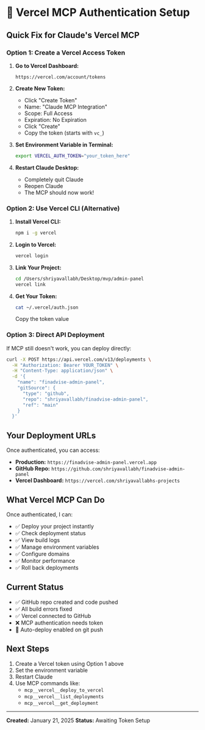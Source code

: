 # 🔐 Vercel MCP Authentication Setup

## Quick Fix for Claude's Vercel MCP

### Option 1: Create a Vercel Access Token

1. **Go to Vercel Dashboard:**
   ```
   https://vercel.com/account/tokens
   ```

2. **Create New Token:**
   - Click "Create Token"
   - Name: "Claude MCP Integration"
   - Scope: Full Access
   - Expiration: No Expiration
   - Click "Create"
   - Copy the token (starts with `vc_`)

3. **Set Environment Variable in Terminal:**
   ```bash
   export VERCEL_AUTH_TOKEN="your_token_here"
   ```

4. **Restart Claude Desktop:**
   - Completely quit Claude
   - Reopen Claude
   - The MCP should now work!

### Option 2: Use Vercel CLI (Alternative)

1. **Install Vercel CLI:**
   ```bash
   npm i -g vercel
   ```

2. **Login to Vercel:**
   ```bash
   vercel login
   ```

3. **Link Your Project:**
   ```bash
   cd /Users/shriyavallabh/Desktop/mvp/admin-panel
   vercel link
   ```

4. **Get Your Token:**
   ```bash
   cat ~/.vercel/auth.json
   ```
   Copy the token value

### Option 3: Direct API Deployment

If MCP still doesn't work, you can deploy directly:

```bash
curl -X POST https://api.vercel.com/v13/deployments \
  -H "Authorization: Bearer YOUR_TOKEN" \
  -H "Content-Type: application/json" \
  -d '{
    "name": "finadvise-admin-panel",
    "gitSource": {
      "type": "github",
      "repo": "shriyavallabh/finadvise-admin-panel",
      "ref": "main"
    }
  }'
```

## Your Deployment URLs

Once authenticated, you can access:

- **Production:** `https://finadvise-admin-panel.vercel.app`
- **GitHub Repo:** `https://github.com/shriyavallabh/finadvise-admin-panel`
- **Vercel Dashboard:** `https://vercel.com/shriyavallabhs-projects`

## What Vercel MCP Can Do

Once authenticated, I can:
- ✅ Deploy your project instantly
- ✅ Check deployment status
- ✅ View build logs
- ✅ Manage environment variables
- ✅ Configure domains
- ✅ Monitor performance
- ✅ Roll back deployments

## Current Status

- ✅ GitHub repo created and code pushed
- ✅ All build errors fixed
- ✅ Vercel connected to GitHub
- ❌ MCP authentication needs token
- 🔄 Auto-deploy enabled on git push

## Next Steps

1. Create a Vercel token using Option 1 above
2. Set the environment variable
3. Restart Claude
4. Use MCP commands like:
   - `mcp__vercel__deploy_to_vercel`
   - `mcp__vercel__list_deployments`
   - `mcp__vercel__get_deployment`

---

**Created:** January 21, 2025
**Status:** Awaiting Token Setup